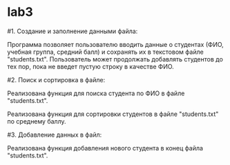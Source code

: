 # lab3
#1. Создание и заполнение данными файла:

Программа позволяет пользователю вводить данные о студентах (ФИО, учебная группа, средний балл) и сохранять их в текстовом файле "students.txt".
Пользователь может продолжать добавлять студентов до тех пор, пока не введет пустую строку в качестве ФИО.

#2. Поиск и сортировка в файле:

Реализована функция для поиска студента по ФИО в файле "students.txt".

Реализована функция  для сортировки студентов в файле "students.txt" по среднему баллу.

#3. Добавление данных в файл:

Реализована функция добавления нового студента в конец файла "students.txt".
